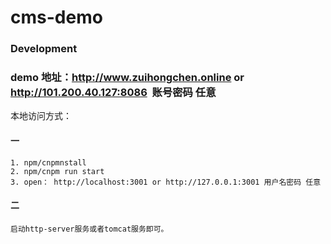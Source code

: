 cms-demo
=====================


### Development
### demo 地址：http://www.zuihongchen.online  or http://101.200.40.127:8086  账号密码 任意
本地访问方式：
#### 一
```
1. npm/cnpmnstall
2. npm/cnpm run start
3. open： http://localhost:3001 or http://127.0.0.1:3001 用户名密码 任意
```
#### 二
```
启动http-server服务或者tomcat服务即可。
```
